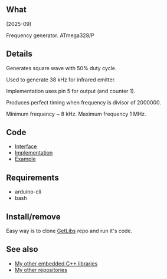 ## What

(2025-09)

Frequency generator. ATmega328/P


## Details

Generates square wave with 50% duty cycle.

Used to generate 38 kHz for infrared emitter.

Implementation uses pin 5 for output (and counter 1).

Produces perfect timing when frequency is divisor of 2000000.

Minimum frequency ~ 8 kHz. Maximum frequency 1 MHz.


## Code

* [Interface][Interface]
* [Implementation][Implementation]
* [Example][Example]


## Requirements

  * arduino-cli
  * bash


## Install/remove

Easy way is to clone [GetLibs][GetLibs] repo and run it's code.


## See also

* [My other embedded C++ libraries][Embedded]
* [My other repositories][Repos]


[Interface]: src/me_FrequencyGenerator.h
[Implementation]: src/me_FrequencyGenerator.cpp
[Example]: examples/me_FrequencyGenerator/me_FrequencyGenerator.ino

[GetLibs]: https://github.com/martin-eden/Embedded-Framework-GetLibs

[Embedded]: https://github.com/martin-eden/Embedded_Crafts/tree/master/Parts
[Repos]: https://github.com/martin-eden/contents
